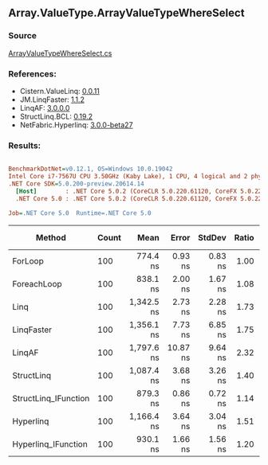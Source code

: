 ﻿## Array.ValueType.ArrayValueTypeWhereSelect

### Source
[ArrayValueTypeWhereSelect.cs](../LinqBenchmarks/Array/ValueType/ArrayValueTypeWhereSelect.cs)

### References:
- Cistern.ValueLinq: [0.0.11](https://www.nuget.org/packages/Cistern.ValueLinq/0.0.11)
- JM.LinqFaster: [1.1.2](https://www.nuget.org/packages/JM.LinqFaster/1.1.2)
- LinqAF: [3.0.0.0](https://www.nuget.org/packages/LinqAF/3.0.0.0)
- StructLinq.BCL: [0.19.2](https://www.nuget.org/packages/StructLinq.BCL/0.19.2)
- NetFabric.Hyperlinq: [3.0.0-beta27](https://www.nuget.org/packages/NetFabric.Hyperlinq/3.0.0-beta27)

### Results:
``` ini

BenchmarkDotNet=v0.12.1, OS=Windows 10.0.19042
Intel Core i7-7567U CPU 3.50GHz (Kaby Lake), 1 CPU, 4 logical and 2 physical cores
.NET Core SDK=5.0.200-preview.20614.14
  [Host]        : .NET Core 5.0.2 (CoreCLR 5.0.220.61120, CoreFX 5.0.220.61120), X64 RyuJIT
  .NET Core 5.0 : .NET Core 5.0.2 (CoreCLR 5.0.220.61120, CoreFX 5.0.220.61120), X64 RyuJIT

Job=.NET Core 5.0  Runtime=.NET Core 5.0  

```
|               Method | Count |       Mean |    Error |  StdDev | Ratio |  Gen 0 | Gen 1 | Gen 2 | Allocated |
|--------------------- |------ |-----------:|---------:|--------:|------:|-------:|------:|------:|----------:|
|              ForLoop |   100 |   774.4 ns |  0.93 ns | 0.83 ns |  1.00 |      - |     - |     - |         - |
|          ForeachLoop |   100 |   838.1 ns |  2.00 ns | 1.67 ns |  1.08 |      - |     - |     - |         - |
|                 Linq |   100 | 1,342.5 ns |  2.73 ns | 2.28 ns |  1.73 | 0.0801 |     - |     - |     168 B |
|           LinqFaster |   100 | 1,356.1 ns |  7.73 ns | 6.85 ns |  1.75 | 2.8896 |     - |     - |    6048 B |
|               LinqAF |   100 | 1,797.6 ns | 10.87 ns | 9.64 ns |  2.32 |      - |     - |     - |         - |
|           StructLinq |   100 | 1,087.4 ns |  3.68 ns | 3.26 ns |  1.40 | 0.0305 |     - |     - |      64 B |
| StructLinq_IFunction |   100 |   879.3 ns |  0.86 ns | 0.72 ns |  1.14 |      - |     - |     - |         - |
|            Hyperlinq |   100 | 1,166.4 ns |  3.64 ns | 3.04 ns |  1.51 |      - |     - |     - |         - |
|  Hyperlinq_IFunction |   100 |   930.1 ns |  1.66 ns | 1.56 ns |  1.20 |      - |     - |     - |         - |
